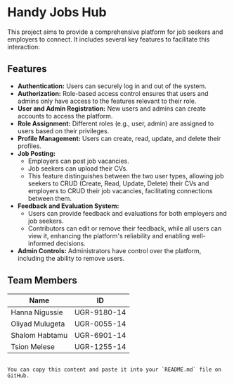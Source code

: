 # Handy Jobs Hub

This project aims to provide a comprehensive platform for job seekers and employers to connect. It includes several key features to facilitate this interaction:

## Features

- **Authentication:** Users can securely log in and out of the system.
- **Authorization:** Role-based access control ensures that users and admins only have access to the features relevant to their role.
- **User and Admin Registration:** New users and admins can create accounts to access the platform.
- **Role Assignment:** Different roles (e.g., user, admin) are assigned to users based on their privileges.
- **Profile Management:** Users can create, read, update, and delete their profiles.
- **Job Posting:** 
  - Employers can post job vacancies.
  - Job seekers can upload their CVs.
  - This feature distinguishes between the two user types, allowing job seekers to CRUD (Create, Read, Update, Delete) their CVs and employers to CRUD their job vacancies, facilitating connections between them.
- **Feedback and Evaluation System:**
  - Users can provide feedback and evaluations for both employers and job seekers.
  - Contributors can edit or remove their feedback, while all users can view it, enhancing the platform's reliability and enabling well-informed decisions.
- **Admin Controls:** Administrators have control over the platform, including the ability to remove users.

## Team Members

| Name            | ID            |
|-----------------|---------------|
| Hanna Nigussie  | UGR-9180-14   |
| Oliyad Mulugeta | UGR-0055-14   |
| Shalom Habtamu  | UGR-6901-14   |
| Tsion Melese    | UGR-1255-14   |
```

You can copy this content and paste it into your `README.md` file on GitHub.
